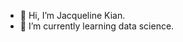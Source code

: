 - 👋 Hi, I’m Jacqueline Kian.
- 🌱 I’m currently learning data science. 

<!---
JacquelineKian/JacquelineKian is a ✨ special ✨ repository because its `README.md` (this file) appears on your GitHub profile.
You can click the Preview link to take a look at your changes.
--->
